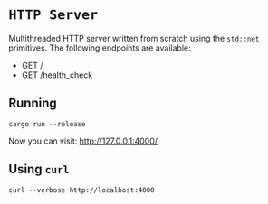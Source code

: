 # `HTTP Server`

Multithreaded HTTP server written from scratch using the `std::net` primitives. The following endpoints are available:

- GET /
- GET /health_check

## Running

```
cargo run --release
```

Now you can visit: http://127.0.0.1:4000/

## Using `curl`

```
curl --verbose http://localhost:4000
```
